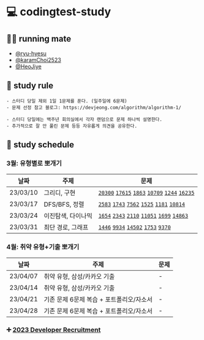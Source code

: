# 💻 codingtest-study

## 🏃‍♀️ running mate

- [@ryu-hyesu](https://github.com/ryu-hyesu)
- [@karamChoi2523](https://github.com/karamChoi2523)
- [@HeoJiye](https://github.com/HeoJiye)

## 📌 study rule

```
- 스터디 당일 제외 1일 1문제를 푼다. (일주일에 6문제)
- 문제 선정 참고 블로그: https://devjeong.com/algorithm/algorithm-1/

- 스터디 당일에는 백주년 회의실에서 각자 랜덤으로 문제 하나씩 설명한다.
- 추가적으로 잘 안 풀린 문제 등등 자유롭게 의견을 공유한다.
```

## 📆 study schedule

### 3월: 유형별로 뽀개기

| 날짜     | 주제               | 문제                                                                                                                                                                                                                                                                                              |
| -------- | ------------------ | ------------------------------------------------------------------------------------------------------------------------------------------------------------------------------------------------------------------------------------------------------------------------------------------------- |
| 23/03/10 | 그리디, 구현       | [`20300`](https://www.acmicpc.net/problem/20300) [`17615`](https://www.acmicpc.net/problem/17615) [`1863`](https://www.acmicpc.net/problem/1863) [`10709`](https://www.acmicpc.net/problem/10709) [`1244`](https://www.acmicpc.net/problem/1244) [`16235`](https://www.acmicpc.net/problem/16235) |
| 23/03/17 | DFS/BFS, 정렬      | [`2583`](https://www.acmicpc.net/problem/2583) [`1743`](https://www.acmicpc.net/problem/1743) [`7562`](https://www.acmicpc.net/problem/7562) [`1525`](https://www.acmicpc.net/problem/1525) [`1181`](https://www.acmicpc.net/problem/1181) [`10814`](https://www.acmicpc.net/problem/10814)       |
| 23/03/24 | 이진탐색, 다이나믹 | [`1654`](https://www.acmicpc.net/problem/1654) [`2343`](https://www.acmicpc.net/problem/2343) [`2110`](https://www.acmicpc.net/problem/2110) [`11051`](https://www.acmicpc.net/problem/11051) [`1699`](https://www.acmicpc.net/problem/1699) [`14863`](https://www.acmicpc.net/problem/14863)     |
| 23/03/31 | 최단 경로, 그래프  | [`1446`](https://www.acmicpc.net/problem/1446) [`9934`](https://www.acmicpc.net/problem/9934) [`14502`](https://www.acmicpc.net/problem/14502) [`1753`](https://www.acmicpc.net/problem/1753) [`9370`](https://www.acmicpc.net/problem/9370)                                                      |

### 4월: 취약 유형+기출 뽀개기

| 날짜     | 주제                                     | 문제 |
| -------- | ---------------------------------------- | ---- |
| 23/04/07 | 취약 유형, 삼성/카카오 기출              | -    |
| 23/04/14 | 취약 유형, 삼성/카카오 기출              | -    |
| 23/04/21 | 기존 문제 6문제 복습 + 포트폴리오/자소서 | -    |
| 23/04/28 | 기존 문제 6문제 복습 + 포트폴리오/자소서 | -    |

### ➕ [2023 Developer Recruitment](https://github.com/users/HeoJiye/projects/2)
